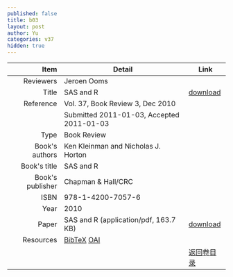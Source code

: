 ```yaml
---
published: false
title: b03
layout: post
author: Yu
categories: v37
hidden: true
---
```


| Item | Detail | Link |
|---:|---|---|
| Reviewers | Jeroen Ooms| |
| Title |SAS and R | [download](http://www.jstatsoft.org/v37/b03/paper) |
| Reference |Vol. 37, Book Review 3, Dec 2010 | |
| | Submitted 2011-01-03, Accepted 2011-01-03| | 
| Type | Book Review| |
| Book's authors | Ken Kleinman and Nicholas J. Horton| |
| Book's title | SAS and R| |
| Book's publisher | Chapman & Hall/CRC| |
| ISBN | 978-1-4200-7057-6| |
| Year | 2010| |
| Paper | SAS and R  (application/pdf, 163.7 KB)| [download](http://www.jstatsoft.org/v37/b03/paper) |
| Resources | [BibTeX](http://www.jstatsoft.org/v37/b03/bibtex) [OAI](http://www.jstatsoft.org/oai?verb=GetRecord&identifier=oai.jstatsoft/v37/b03&prefix=oai_dc)| |
| |  | [返回卷目录]({{site.baseurl}}/volume/v37.html) |